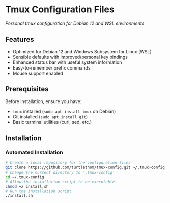 # Tmux Configuration Files
*Personal tmux configuration for Debian 12 and WSL environments*

## Features

- Optimized for Debian 12 and Windows Subsystem for Linux (WSL)
- Sensible defaults with improved/personal key bindings
- Enhanced status bar with useful system information
- Easy-to-remember prefix commands
- Mouse support enabled

## Prerequisites

Before installation, ensure you have:

- `tmux` installed (`sudo apt install tmux` on Debian)
- Git installed (`sudo apt install git`)
- Basic terminal utilities (curl, sed, etc.)

## Installation

### Automated Installation

```bash
# Create a local repository for the configuration files
git clone https://github.com/turtlethom/tmux-config.git ~/.tmux-config
# Change the current directory to '.tmux-config'
cd ~/.tmux-config
# Allow the installation script to be executable
chmod +x install.sh
# Run the installation script
./install.sh
```
